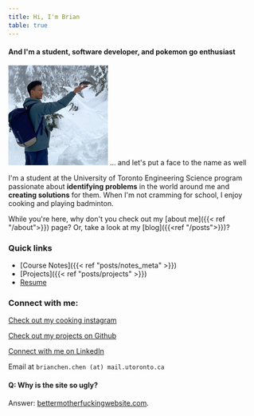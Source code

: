```yaml
---
title: Hi, I'm Brian
table: true
---
```


####  And I'm a student, software developer, and pokemon go enthusiast


![Let's put a face to the name](profile-picture.jpg)
... and let's put a face to the name as well

I'm a student at the University of Toronto Engineering Science program passionate about **identifying  problems** in the world around me and **creating solutions** for them. 
When I'm not cramming for school, I enjoy cooking and playing badminton.

While you're here, why don't you check out my [about me]({{< ref "/about">}}) page?
Or, take a look at my [blog]({{<ref "/posts">}})?


### Quick links

- [Course Notes]({{< ref "posts/notes_meta" >}})
- [Projects]({{< ref "posts/projects" >}})
- [Resume](resume.pdf)

###  Connect with me:

[Check out my cooking instagram](https://instagram.com/brianschicken)

[Check out my projects on Github](https://github.com/ihasdapie)

[Connect with me on LinkedIn](https://linkedin.com/in/brianchen28914)

Email at `brianchen.chen (at) mail.utoronto.ca`



#### Q: Why is the site so ugly?
Answer: [bettermotherfuckingwebsite.com](http://bettermotherfuckingwebsite.com/).
